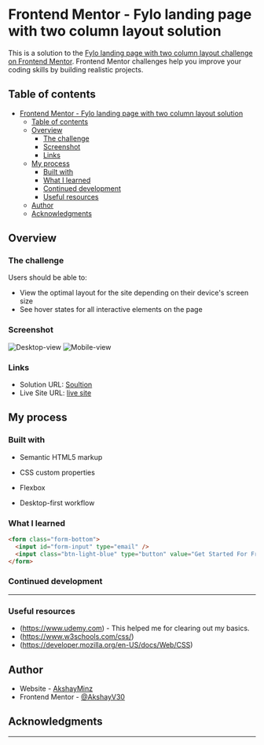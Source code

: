 # Frontend Mentor - Fylo landing page with two column layout solution

This is a solution to the [Fylo landing page with two column layout challenge on Frontend Mentor](https://www.frontendmentor.io/challenges/fylo-landing-page-with-two-column-layout-5ca5ef041e82137ec91a50f5). Frontend Mentor challenges help you improve your coding skills by building realistic projects.

## Table of contents

- [Frontend Mentor - Fylo landing page with two column layout solution](#frontend-mentor---fylo-landing-page-with-two-column-layout-solution)
  - [Table of contents](#table-of-contents)
  - [Overview](#overview)
    - [The challenge](#the-challenge)
    - [Screenshot](#screenshot)
    - [Links](#links)
  - [My process](#my-process)
    - [Built with](#built-with)
    - [What I learned](#what-i-learned)
    - [Continued development](#continued-development)
    - [Useful resources](#useful-resources)
  - [Author](#author)
  - [Acknowledgments](#acknowledgments)

## Overview

### The challenge

Users should be able to:

- View the optimal layout for the site depending on their device's screen size
- See hover states for all interactive elements on the page

### Screenshot

![Desktop-view](./screenshot/desktop.jpeg)
![Mobile-view](./screenshot/mobile.jpeg)

### Links

- Solution URL: [Soultion](https://github.com/AkshayV30/Front-End-Mentor-Challenges/tree/master/fylo-landing-page-with-two-column-layout-master)
- Live Site URL: [live site](https://akshayv30.github.io/Front-End-Mentor-Challenges/fylo-landing-page-with-two-column-layout-master/index.html)

## My process

### Built with

- Semantic HTML5 markup
- CSS custom properties
- Flexbox

- Desktop-first workflow

### What I learned

```html
<form class="form-bottom">
  <input id="form-input" type="email" />
  <input class="btn-light-blue" type="button" value="Get Started For Free" />
</form>
```

### Continued development

---

### Useful resources

- (https://www.udemy.com) - This helped me for clearing out my basics.
- (https://www.w3schools.com/css/)
- (https://developer.mozilla.org/en-US/docs/Web/CSS)

## Author

- Website - [AkshayMinz](https://github.com/AkshayV30)
- Frontend Mentor - [@AkshayV30](https://www.frontendmentor.io/profile/AkshayV30)

## Acknowledgments

---
